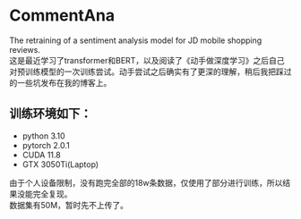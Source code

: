 # CommentAna
 The retraining of a sentiment analysis model for JD mobile shopping reviews.  
 这是最近学习了transformer和BERT，以及阅读了《动手做深度学习》之后自己对预训练模型的一次训练尝试。动手尝试之后确实有了更深的理解，稍后我把踩过的一些坑发布在我的博客上。  
## 训练环境如下：
 - python 3.10
 - pytorch 2.0.1
 - CUDA 11.8
 - GTX 3050Ti(Laptop)
   
由于个人设备限制，没有跑完全部的18w条数据，仅使用了部分进行训练，所以结果没能完全复现。  
数据集有50M，暂时先不上传了。
